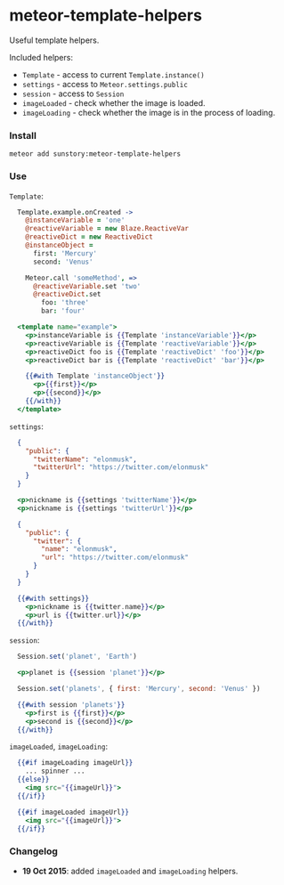 # meteor-template-helpers
Useful template helpers.

Included helpers:

* `Template` - access to current `Template.instance()`
* `settings` - access to `Meteor.settings.public`
* `session` - access to `Session`
* `imageLoaded` - check whether the image is loaded.
* `imageLoading` - check whether the image is in the process of loading.

### Install

`meteor add sunstory:meteor-template-helpers`

### Use

`Template`:

```coffeescript
  Template.example.onCreated ->
    @instanceVariable = 'one'
    @reactiveVariable = new Blaze.ReactiveVar
    @reactiveDict = new ReactiveDict
    @instanceObject = 
      first: 'Mercury'
      second: 'Venus'

    Meteor.call 'someMethod', =>
      @reactiveVariable.set 'two'
      @reactiveDict.set 
        foo: 'three'
        bar: 'four'
```
```handlebars
  <template name="example">
    <p>instanceVariable is {{Template 'instanceVariable'}}</p>
    <p>reactiveVariable is {{Template 'reactiveVariable'}}</p>
    <p>reactiveDict foo is {{Template 'reactiveDict' 'foo'}}</p>
    <p>reactiveDict bar is {{Template 'reactiveDict' 'bar'}}</p>

    {{#with Template 'instanceObject'}}
      <p>{{first}}</p>
      <p>{{second}}</p>
    {{/with}}
  </template>
```

`settings`:

```json
  {
    "public": {
      "twitterName": "elonmusk",
      "twitterUrl": "https://twitter.com/elonmusk"
    }
  }
```
```handlebars
  <p>nickname is {{settings 'twitterName'}}</p>
  <p>nickname is {{settings 'twitterUrl'}}</p>
```

```json
  {
    "public": {
      "twitter": {
        "name": "elonmusk",
        "url": "https://twitter.com/elonmusk"
      }
    }
  }
```
```handlebars
  {{#with settings}}
    <p>nickname is {{twitter.name}}</p>
    <p>url is {{twitter.url}}</p>
  {{/with}}
```

`session`:

```javascript
  Session.set('planet', 'Earth')
```
```handlebars
  <p>planet is {{session 'planet'}}</p>
```

```javascript
  Session.set('planets', { first: 'Mercury', second: 'Venus' })
```
```handlebars
  {{#with session 'planets'}}
    <p>first is {{first}}</p>
    <p>second is {{second}}</p>
  {{/with}}
```

`imageLoaded`, `imageLoading`:

```handlebars
  {{#if imageLoading imageUrl}}
    ... spinner ...
  {{else}}
    <img src="{{imageUrl}}">
  {{/if}}

  {{#if imageLoaded imageUrl}}
    <img src="{{imageUrl}}">
  {{/if}}
```

### Changelog

* **19 Oct 2015**: added `imageLoaded` and `imageLoading` helpers.

